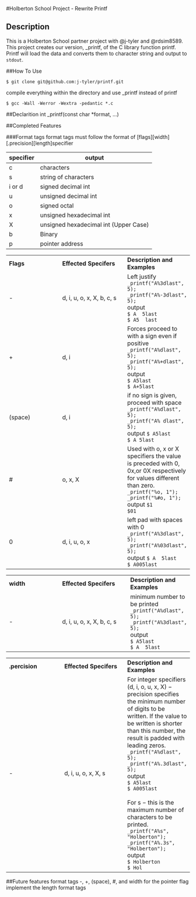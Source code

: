 #Holberton School Project - Rewrite Printf
## Description
This is a Holberton School partner project with @j-tyler and @rdsim8589. This project creates our version, _printf, of the C library function printf. Printf will load the data and converts them to character string and output to `stdout`. 

##How To Use
```
$ git clone git@github.com:j-tyler/printf.git
```
compile everything within the directory and use _printf instead of printf
```
$ gcc -Wall -Werror -Wextra -pedantic *.c
```
##Declarition
int _printf(const char *format, ...)

##Completed Features

###Format tags
format tags must follow the format of [flags][width][.precision][length]specifier

| **specifier** | **output**                            |
|---------------|---------------------------------------|
| c             | characters                            |
| s		| string of characters                  |
| i or d        | signed decimal int                    |
| u             | unsigned decimal int                  |
| o             | signed octal                          |
| x             | unsigned hexadecimal int              |
| X             | unsigned hexadecimal int (Upper Case) |
| b             | Binary                                |
| p             | pointer address                       |


<table class="tg">
  <col width="45%">
  <col width="65%">
  <tr>
    <td><b>Flags</b></td>
    <td><b>Effected Specifers</b></td>
    <td><b>Description and Examples</b> </td>
  </tr>
  <tr>
    <td>-</td>
    <td>d, i, u, o, x, X, b, c, s</td>
    <td>
	Left justify</br>
	<code>_printf("A%3dlast", 5);</code></br>
	<code>_printf("A%-3dlast", 5);</code></br>
	output</br>
	<code>$ A  5last</code></br>
        <code>$ A5  last</code></br>
    </td>
  </tr>
  <tr>
    <td>+</td>
    <td>d, i</td>
    <td>
      Forces proceed to with a sign even if positive</br>
      <code>_printf("A%dlast", 5);</code></br>
      <code>_printf("A%+dlast", 5);</code></br>
    output</br>
      <code>$ A5last</code></br>
      <code>$ A+5last</code></br>
    </td>
  </tr>
  <tr>
    <td>(space)</td>
    <td>d, i</td>
    <td>
    if no sign is given, proceed with space
      <code>_printf("A%dlast", 5);</code></br>
      <code>_printf("A% dlast", 5);</code></br>
    output
      <code>$ A5last</code></br>
      <code>$ A 5last</code></br>
    </td>
  </tr>
  <tr>
    <td>#</td>
    <td>o, x, X </td>
    <td>
    Used with o, x or X specifiers the value is preceded with 0, 0x,or 0X respectively for values different than zero.
      <code>_printf("%o, 1");</code></br>
      <code>_printf("%#o, 1");</code></br>
    output
      <code>$1</code></br>
      <code>$01</code></br>
    </td>
  </tr>
  <tr>
    <td>0</td>
    <td>d, i, u, o, x</td>
    <td>
     left pad with spaces with 0
      <code>_printf("A%3dlast", 5);</code></br>
      <code>_printf("A%03dlast", 5);</code></br>
    output
      <code>$ A  5last</code></br>
      <code>$ A005last</code></br>
    </td>
  </tr>
</table>


<table class="tg">
  <col width="45%">
  <col width="65%">
  <tr>
    <td><b>width</b></td>
    <td><b>Effected Specifers</b></td>
    <td><b>Description and Examples</b> </td>
  </tr>
  <tr>
    <td>-</td>
    <td>d, i, u, o, x, X, b, c, s</td>
    <td>
	minimum number to be printed</br>
	<code>_printf("A%dlast", 5);</code></br>
	<code>_printf("A%3dlast", 5);</code></br>
	output</br>
	<code>$ A5last</code></br>
        <code>$ A  5last</code></br>
    </td>
  </tr>
</table>

<table class="tg">
  <col width="45%">
  <col width="65%">
  <tr>
    <td><b>.percision</b></td>
    <td><b>Effected Specifers</b></td>
    <td><b>Description and Examples</b> </td>
  </tr>
  <tr>
    <td>-</td>
    <td>d, i, u, o, x, X, s</td>
    <td>
	For integer specifiers (d, i, o, u, x, X) − precision specifies the minimum number of digits to be written. If the value to be written is shorter than this number, the result is padded with leading zeros.</br>
	<code>_printf("A%dlast", 5);</code></br>
	<code>_printf("A%.3dlast", 5);</code></br>
	output</br>
	<code>$ A5last</code></br>
        <code>$ A005last</code></br>
	</br>
	For s − this is the maximum number of characters to be printed.</br>
	<code>_printf("A%s", "Holberton");</code></br>
	<code>_printf("A%.3s", "Holberton");</code></br>
	output</br>
	<code>$ Holberton</code></br>
        <code>$ Hol</code></br>
    </td>
  </tr>
</table>
##Future features
format tags -, +, (space), #, and width for the pointer flag
implement the length format tags
